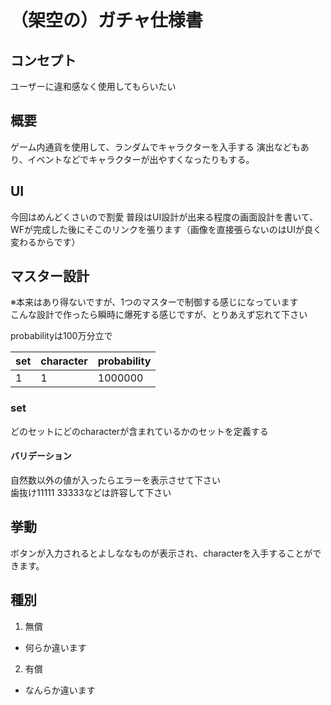 # （架空の）ガチャ仕様書

## コンセプト
ユーザーに違和感なく使用してもらいたい

## 概要
ゲーム内通貨を使用して、ランダムでキャラクターを入手する
演出などもあり、イベントなどでキャラクターが出やすくなったりもする。

## UI
今回はめんどくさいので割愛
普段はUI設計が出来る程度の画面設計を書いて、
WFが完成した後にそこのリンクを張ります（画像を直接張らないのはUIが良く変わるからです）

## マスター設計
※本来はあり得ないですが、1つのマスターで制御する感じになっています  
こんな設計で作ったら瞬時に爆死する感じですが、とりあえず忘れて下さい


probabilityは100万分立で

|set|character|probability|
|---|---|---|
|1|1|1000000|

### set 
どのセットにどのcharacterが含まれているかのセットを定義する

#### バリデーション
自然数以外の値が入ったらエラーを表示させて下さい  
歯抜け11111 33333などは許容して下さい


## 挙動
ボタンが入力されるとよしななものが表示され、characterを入手することができます。

## 種別
1. 無償
  * 何らか違います
2. 有償
  * なんらか違います
